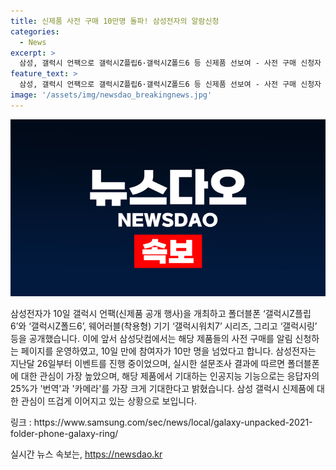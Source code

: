 ```yaml
---
title: 신제품 사전 구매 10만명 돌파! 삼성전자의 알람신청
categories:
  - News
excerpt: >
  삼성, 갤럭시 언팩으로 갤럭시Z플립6·갤럭시Z폴드6 등 신제품 선보여 - 사전 구매 신청자 10만명 돌파!  삼성전자가 갤럭시 언팩에서 폴더블폰 갤럭시Z플립6와 갤럭시Z폴드6, 그리고 웨어러블 기기 갤럭시워치7 시리즈와 갤럭시링을 공개했다. 이에 앞서 진행 중인 신제품 사전 구매 알람신청은 10일 만에 10만 명을 돌파했다. 설문조사 결과에 따르면 폴더블폰이 가장 관심을 끌었으며, 인공지능 기능으로는 번역과 카메라에 대한 기대가 높았다.
feature_text: >
  삼성, 갤럭시 언팩으로 갤럭시Z플립6·갤럭시Z폴드6 등 신제품 선보여 - 사전 구매 신청자 10만명 돌파!  삼성전자가 갤럭시 언팩에서 폴더블폰 갤럭시Z플립6와 갤럭시Z폴드6, 그리고 웨어러블 기기 갤럭시워치7 시리즈와 갤럭시링을 공개했다. 이에 앞서 진행 중인 신제품 사전 구매 알람신청은 10일 만에 10만 명을 돌파했다. 설문조사 결과에 따르면 폴더블폰이 가장 관심을 끌었으며, 인공지능 기능으로는 번역과 카메라에 대한 기대가 높았다.
image: '/assets/img/newsdao_breakingnews.jpg'
---
```


<p><img src="/assets/img/newsdao_breakingnews.jpg" alt="implanttips 속보" /></p>

<p>삼성전자가 10일 갤럭시 언팩(신제품 공개 행사)을 개최하고 폴더블폰 ‘갤럭시Z플립6’와 ‘갤럭시Z폴드6’, 웨어러블(착용형) 기기 ‘갤럭시워치7’ 시리즈, 그리고 ‘갤럭시링’ 등을 공개했습니다. 이에 앞서 삼성닷컴에서는 해당 제품들의 사전 구매를 알림 신청하는 페이지를 운영하였고, 10일 만에 참여자가 10만 명을 넘었다고 합니다. 삼성전자는 지난달 26일부터 이벤트를 진행 중이었으며, 실시한 설문조사 결과에 따르면 폴더블폰에 대한 관심이 가장 높았으며, 해당 제품에서 기대하는 인공지능 기능으로는 응답자의 25%가 '번역'과 '카메라'를 가장 크게 기대한다고 밝혔습니다. 삼성 갤럭시 신제품에 대한 관심이 뜨겁게 이어지고 있는 상황으로 보입니다. </p>

<p>링크 : https://www.samsung.com/sec/news/local/galaxy-unpacked-2021-folder-phone-galaxy-ring/</p>
실시간 뉴스 속보는, <a href="https://newsdao.kr" rel="dofollow">https://newsdao.kr</a>


